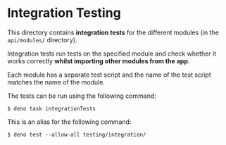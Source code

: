 
# Integration Testing

This directory contains **integration tests** for the different modules (in the `api/modules/` directory).

Integration tests run tests on the specified module and check whether it works correctly **whilst importing other modules from the app**.

Each module has a separate test script and the name of the test script matches the name of the module.

The tests can be run using the following command:

```
$ deno task integrationTests
```

This is an alias for the following command:

```
$ deno test --allow-all testing/integration/
```

